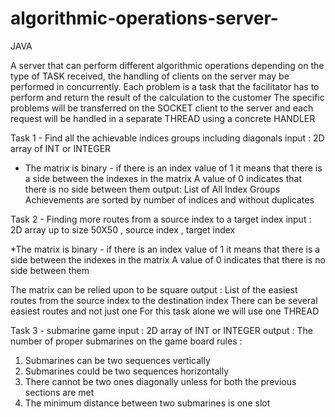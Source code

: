 # algorithmic-operations-server-
JAVA 

A server that can perform different algorithmic operations depending on the type of TASK received, 
the handling of clients on the server may be performed in concurrently.
Each problem is a task that the facilitator has to perform and return the result of the calculation to the customer 
The specific problems will be transferred on the SOCKET client to the server and
each request will be handled in a separate THREAD using a concrete HANDLER

Task 1 - Find all the achievable indices groups including diagonals 
input : 2D array of INT or INTEGER 
* The matrix is binary - if there is an index value of 1 it means that there is a side between the indexes in the matrix
A value of 0 indicates that there is no side between them
output: List of All Index Groups Achievements are sorted by number of indices and without duplicates


Task 2 - Finding more routes from a source index to a target index
input : 2D array up to size 50X50 , source index , target index 

*The matrix is binary - if there is an index value of 1 it means that there is a side between the indexes in the matrix
A value of 0 indicates that there is no side between them

The matrix can be relied upon to be square
output : List of the easiest routes from the source index to the destination index
There can be several easiest routes and not just one 
For this task alone we will use one THREAD

Task 3 - submarine game 
 input : 2D array of INT or INTEGER 
output : The number of proper submarines on the game board 
rules :
1. Submarines can be two sequences vertically
2. Submarines could be two sequences horizontally
3. There cannot be two ones diagonally unless for both the previous sections are met
4. The minimum distance between two submarines is one slot

